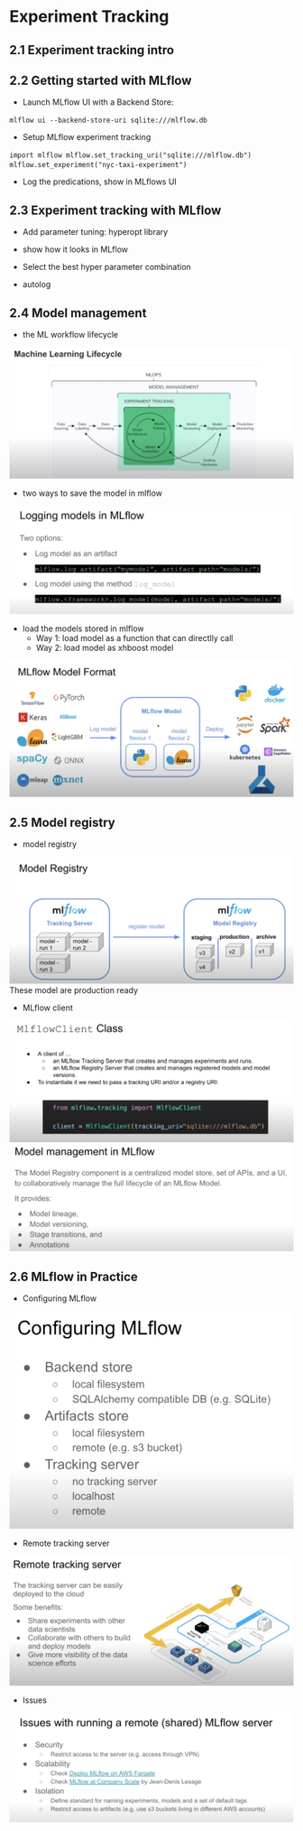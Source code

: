# Experiment Tracking

## 2.1 Experiment tracking intro

## 2.2 Getting started with MLflow
- Launch MLflow UI with a Backend Store:

`
mlflow ui --backend-store-uri sqlite:///mlflow.db
`

- Setup MLflow experiment tracking

`
import mlflow
mlflow.set_tracking_uri("sqlite:///mlflow.db")
mlflow.set_experiment("nyc-taxi-experiment")
`

- Log the predications, show in MLflows UI


## 2.3 Experiment tracking with MLflow
- Add parameter tuning: hyperopt library

- show how it looks in MLflow

- Select the best hyper parameter combination

- autolog

## 2.4 Model management

- the ML workflow lifecycle
<img src="../imgs/ML Lifecycle.png">

- two ways to save the model in mlflow
<img src="../imgs/Logging models.png">

- load the models stored in mlflow
    - Way 1: load model as a function that can directlly call
    - Way 2: load model as xhboost model
<img src="../imgs/MLflow Model Format.png">

## 2.5 Model registry
- model registry
<img src="../imgs/Model Registry.png">
These model are production ready

- MLflow client
<img src="../imgs/MLflowClient.png">


<img src="../imgs/Model managment in MLflow.png">

## 2.6 MLflow in Practice
- Configuring MLflow

<img src="../imgs/Configuring MLflow.png">

- Remote tracking server
<img src="../imgs/RemoteTrackingServer.png">

- Issues
<img src="../imgs/RemoteMLflowServer Issues.png">